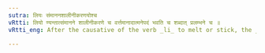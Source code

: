 ```yaml
---
sutra: लियः संमाननशालीनीकरणयोश्च
vRtti: लियो ण्यन्तात्संमानने शालीनीकरणे च वर्त्तमानादात्मनेपदं भवति च शब्दात् प्रलम्भने च ॥
vRtti_eng: After the causative of the verb _li_ to melt or stick, the _Atmanepada_ is employed, when used in the sense of showing respect, subduing and deceiving, even though the fruit of action does not accrue to the agent.

---
```

